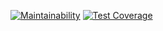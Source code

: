 [![Maintainability](https://api.codeclimate.com/v1/badges/993ec12442721106ebd0/maintainability)](https://codeclimate.com/github/dmv04/line-autocompletor/maintainability)
[![Test Coverage](https://api.codeclimate.com/v1/badges/993ec12442721106ebd0/test_coverage)](https://codeclimate.com/github/dmv04/line-autocompletor/test_coverage)
